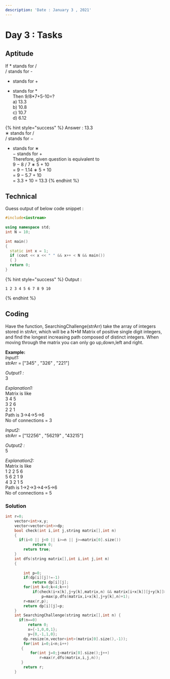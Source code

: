 ```yaml
---
description: 'Date : January 3 , 2021'
---
```


# Day 3 : Tasks

## Aptitude

If \* stands for /   
/ stands for -  
- stands for +   
+ stands for \*  
Then 9/8\*7+5-10=?  
a\)   13.3  
b\)   10.8  
c\)   10.7  
d\)   6.12

{% hint style="success" %}
Answer : 13.3  
∗ stands for /  
/ stands for −  
+ stands for ∗  
− stands for +  
Therefore, given question is equivalent to   
9 − 8 / 7 ∗ 5 + 10   
= 9 − 1.14 ∗ 5 + 10   
= 9 − 5.7 + 10   
= 3.3 + 10 = 13.3
{% endhint %}

## Technical

Guess output of below code snippet :  


```cpp
#include<iostream> 
  
using namespace std; 
int N = 10; 
  
int main() 
{ 
  static int x = 1; 
  if (cout << x << " " && x++ < N && main()) 
  { } 
  return 0; 
}
```

{% hint style="success" %}
Output :

```text
1 2 3 4 5 6 7 8 9 10
```
{% endhint %}

## Coding

Have the function, SearchingChallenge\(strArr\) take the array of integers stored in strArr, which will be a N\*M Matrix of positive single digit integers, and find the longest increasing path composed of distinct integers. When moving through the matrix you can only go up,down,left and right.

**Example:**   
_Input1:_   
strArr = \["345" , "326" , "221"\]

_Output1 :_   
3

_Explanation1:_   
Matrix is like  
3 4 5   
3 2 6  
2 2 1  
Path is 3-&gt;4-&gt;5-&gt;6   
No of connections = 3

_Input2:_   
strArr = \["12256" , "56219" , "43215"\]

_Output2 :_  
5

_Explanation2:_   
Matrix is like   
1 2 2 5 6   
5 6 2 1 9   
4 3 2 1 5   
Path is 1-&gt;2-&gt;3-&gt;4-&gt;5-&gt;6   
No of connections = 5

### Solution

```cpp
int r=0;
    vector<int>x,y;
    vector<vector<int>>dp;
    bool check(int i,int j,string matrix[],int n)
    {
      if(i<0 || j<0 || i>=n || j>=matrix[0].size())
            return 0;
        return true;
    }
    int dfs(string matrix[],int i,int j,int n)
    {
       
        int p=0;
        if(dp[i][j]!=-1)
            return dp[i][j];
        for(int k=0;k<4;k++)
            if(check(i+x[k],j+y[k],matrix,n) && matrix[i+x[k]][j+y[k]]>matrix[i][j])
                p=max(p,dfs(matrix,i+x[k],j+y[k],n)+1);
        r=max(r,p);
        return dp[i][j]=p;
    }
    int SearchingChallenge(string matrix[],int n) {
      if(n==0)
          return 0;
          x={-1,0,0,1};
          y={0,-1,1,0};
        dp.resize(n,vector<int>(matrix[0].size(),-1));
        for(int i=0;i<n;i++)
       {
           for(int j=0;j<matrix[0].size();j++)
               r=max(r,dfs(matrix,i,j,n));
       }
        return r;
    }
```

